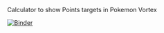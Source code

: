 Calculator to show Points targets in Pokemon Vortex

[![Binder](https://mybinder.org/badge_logo.svg)](https://mybinder.org/v2/gh/LW337/VortexExpCalc/tree/main/HEAD)
